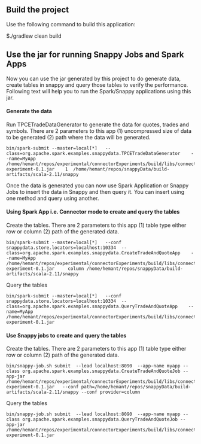 ## Build the project
Use the following command to build this application: 
 
$./gradlew clean build 

## Use the jar for running Snappy Jobs and Spark Apps 
Now you can use the jar generated by this project to do generate data, create tables in snappy and query those tables to verify the performance. Following text will help you to run the Spark/Snappy applications using this jar. 

#### Generate the data 
Run TPCETradeDataGenerator to generate the data for quotes, trades and symbols. There are 2 parameters to this app (1) uncompressed size of data to be generated (2) path where the data will be generated. 
```
bin/spark-submit --master=local[*]   --class=org.apache.spark.examples.snappydata.TPCETradeDataGenerator    --name=MyApp /home/hemant/repos/experimental/connectorExperiments/build/libs/connector-experiment-0.1.jar    1  /home/hemant/repos/snappyData/build-artifacts/scala-2.11/snappy 
```
Once the data is generated you can now use Spark Application or Snappy Jobs to insert the data in Snappy and then query it. You can insert using one method and query using another. 

#### Using Spark App i.e. Connector mode to create and query the tables 

Create the tables. There are 2 parameters to this app (1) table type either row or column (2) path of the generated data. 
```
bin/spark-submit --master=local[*]   --conf snappydata.store.locators=localhost:10334  --class=org.apache.spark.examples.snappydata.CreateTradeAndQuoteApp    --name=MyApp /home/hemant/repos/experimental/connectorExperiments/build/libs/connector-experiment-0.1.jar     column /home/hemant/repos/snappyData/build-artifacts/scala-2.11/snappy  
```

Query the tables 
```
bin/spark-submit --master=local[*]   --conf snappydata.store.locators=localhost:10334  --class=org.apache.spark.examples.snappydata.QueryTradeAndQuoteApp    --name=MyApp /home/hemant/repos/experimental/connectorExperiments/build/libs/connector-experiment-0.1.jar
```

#### Use Snappy jobs to create and query the tables

Create the tables. There are 2 parameters to this app (1) table type either row or column (2) path of the generated data.
```
bin/snappy-job.sh submit  --lead localhost:8090  --app-name myapp --class org.apache.spark.examples.snappydata.CreateTradeAndQuoteJob --app-jar /home/hemant/repos/experimental/connectorExperiments/build/libs/connector-experiment-0.1.jar   --conf path=/home/hemant/repos/snappyData/build-artifacts/scala-2.11/snappy --conf provider=column
```

Query the tables
```
bin/snappy-job.sh submit  --lead localhost:8090  --app-name myapp --class org.apache.spark.examples.snappydata.QueryTradeAndQuoteJob --app-jar /home/hemant/repos/experimental/connectorExperiments/build/libs/connector-experiment-0.1.jar 
```
